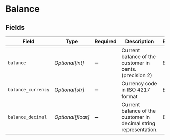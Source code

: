 # Balance


## Fields

| Field                                                             | Type                                                              | Required                                                          | Description                                                       | Example                                                           |
| ----------------------------------------------------------------- | ----------------------------------------------------------------- | ----------------------------------------------------------------- | ----------------------------------------------------------------- | ----------------------------------------------------------------- |
| `balance`                                                         | *Optional[int]*                                                   | :heavy_minus_sign:                                                | Current balance of the customer in cents. (precision 2)           | 8990                                                              |
| `balance_currency`                                                | *Optional[str]*                                                   | :heavy_minus_sign:                                                | Currency code in ISO 4217 format                                  | EUR                                                               |
| `balance_decimal`                                                 | *Optional[float]*                                                 | :heavy_minus_sign:                                                | Current balance of the customer in decimal string representation. | 89.90                                                             |